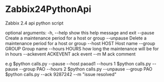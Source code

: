 # Zabbix24PythonApi
Zabbix 2.4 api python script

optional arguments:
  -h, --help           show this help message and exit
  --pause              Create a maintenance period for a host or group
  --unpause            Delete a maintenance period for a host or group
  --host HOST          Host name
  --group GROUP        Group name
  --hours HOURS        how long the maintenance will be for in hours
  --ackevent ACKEVENT  ack event
  --m M                ack comment
  
  
  e.g
  $python calls.py --pause --host paoad1 --hours 1
  $python calls.py --pause --group PAO --hours 2
  $python calls.py --unpause --group PAO
  $python calls.py --ack 9287242 --m "issue resolved"

